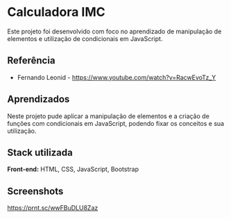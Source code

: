 
# Calculadora IMC

Este projeto foi desenvolvido com foco no aprendizado de manipulação de elementos e utilização de condicionais em JavaScript.


## Referência

 - Fernando Leonid - https://www.youtube.com/watch?v=RacwEvoTz_Y


## Aprendizados

Neste projeto pude aplicar a manipulação de elementos e a criação de funções com condicionais em JavaScript, podendo fixar os conceitos e sua utilização.


## Stack utilizada

**Front-end:** HTML, CSS, JavaScript, Bootstrap



## Screenshots

https://prnt.sc/wwFBuDLU8Zaz

